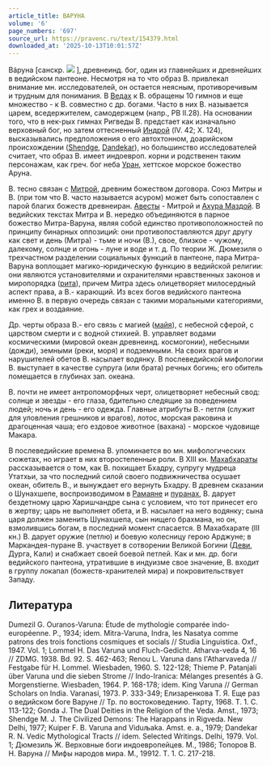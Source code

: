 ```yaml
---
article_title: ВАРУНА
volume: '6'
page_numbers: '697'
source_url: https://pravenc.ru/text/154379.html
downloaded_at: '2025-10-13T10:01:57Z'
---
```


Вáруна [санскр. ![](https://pravenc.ru/char/26310/Vxb1runa/image.png) ], древнеинд. бог, один из главнейших и древнейших в ведийском пантеоне. Несмотря на то что образ В. привлекал внимание мн. исследователей, он остается неясным, противоречивым и трудным для понимания. В [Ведах](https://pravenc.ru/text/Ведах.html) к В. обращены 10 гимнов и еще множество - к В. совместно с др. богами. Часто в них В. называется царем, вседержителем, самодержцем (напр., РВ II.28). На основании того, что в нек-рых гимнах Ригведы В. предстает как изначально верховный бог, но затем оттесненный [Индрой](https://pravenc.ru/text/Индрой.html) (IV. 42; X. 124), высказывались предположения о его автохтонном, доарийском происхождении ([Shendge](https://pravenc.ru/text/Shendge.html), [Dandekar](https://pravenc.ru/text/Dandekar.html)), но большинство исследователей считает, что образ В. имеет индоевроп. корни и родственен таким персонажам, как греч. бог неба [Уран](https://pravenc.ru/text/Уран.html), хеттское морское божество Аруна.

В. тесно связан с [Митрой](https://pravenc.ru/text/Митрой.html), древним божеством договора. Союз Митры и В. (при том что В. часто называется асуром) может быть сопоставлен с парой благих божеств древнеиран. [Авесты](https://pravenc.ru/text/Авесты.html) - Митрой и [Ахура Маздой](<https://pravenc.ru/text/Ахура Маздой.html>). В ведийских текстах Митра и В. нередко объединяются в парное божество Митра-Варуна, являя собой единство противоположностей по принципу бинарных оппозиций: они противопоставляются друг другу как свет и день (Митра) - тьме и ночи (В.), свое, близкое - чужому, далекому, солнце и огонь - луне и воде и т. д. По теории Ж. Дюмезиля о трехчастном разделении социальных функций в пантеоне, пара Митра-Варуна воплощает магико-юридическую функцию в ведийской религии: они являются установителями и охранителями нравственных законов и миропорядка ([рита](https://pravenc.ru/text/рита.html)), причем Митра здесь олицетворяет милосердный аспект права, а В.- карающий. Из всех богов ведийского пантеона именно В. в первую очередь связан с такими моральными категориями, как грех и воздаяние.

Др. черты образа В.- его связь с магией ([майя](https://pravenc.ru/text/майя.html)), с небесной сферой, с царством смерти и с водной стихией. В. управляет водами космическими (мировой океан древнеинд. космогонии), небесными (дожди), земными (реки, моря) и подземными. На своих врагов и нарушителей обетов В. насылает водянку. В послеведийской мифологии В. выступает в качестве супруга (или брата) речных богинь; его обитель помещается в глубинах зап. океана.

В. почти не имеет антропоморфных черт, олицетворяет небесный свод: солнце и звезды - его глаза, бдительно следящие за поведением людей; ночь и день - его одежда. Главные атрибуты В.- петля (служит для уловления грешников и врагов), лотос, морская раковина и драгоценная чаша; его ездовое животное (вахана) - морское чудовище Макара.

В послеведийские времена В. упоминается во мн. мифологических сюжетах, но играет в них второстепенные роли. В XIII кн. [Махабхараты](https://pravenc.ru/text/Махабхараты.html) рассказывается о том, как В. похищает Бхадру, супругу мудреца Утатхьи, за что последний силой своего подвижничества осушает океан, обитель В., и вынуждает его вернуть Бхадру. В древнем сказании о Шунахшепе, воспроизводимом в [Рамаяне](https://pravenc.ru/text/Рамаяне.html) и [пуранах](https://pravenc.ru/text/пуранах.html), В. дарует бездетному царю Харишчандре сына с условием, что тот принесет его в жертву; царь не выполняет обета, и В. насылает на него водянку; сына царя должен заменить Шунахшепа, сын нищего брахмана, но он, взмолившись богам, в последний момент спасается. В Махабхарате (III кн.) В. дарует оружие (петлю) и боевую колесницу герою Арджуне; в Маркандея-пуране В. участвует в сотворении Великой Богини ([Деви](https://pravenc.ru/text/Деви.html), Дурга, Кали) и снабжает своей боевой петлей. Как и мн. др. боги ведийского пантеона, утратившие в индуизме свое значение, В. входит в группу локапал (божеств-хранителей мира) и покровительствует Западу.

## Литература

Dumezil G. Ouranos-Varuna: Étude de mythologie comparée indo-européenne. P., 1934; idem. Mitra-Varuna, Indra, les Nasatya comme patrons des trois fonctions cosmiques et socials // Studia Linguistica. Oxf., 1947. Vol. 1; Lommel Н. Das Varuna und Fluch-Gedicht. Atharva-veda 4, 16 // ZDMG. 1938. Bd. 92. S. 462-463; Renou L. Varuna dans I'Atharvaveda // Festgabe für Н. Lommel. Wiesbaden, 1960. S. 122-128; Тhieme P. Patanjali über Varuna und die sieben Strome // Indo-Iranica: Mélanges presentés à G. Morgenstierne. Wiesbaden, 1964. P. 168-178; idem. King Varuna // German Scholars on India. Varanasi, 1973. P. 333-349; Елизаренкова Т. Я. Еще раз о ведийском боге Варуне // Тр. по востоковедению. Тарту, 1968. T. 1. C. 113-122; Gonda J. The Dual Deities in the Religion of the Veda. Amst., 1973; Shendge M. J. The Civilized Demons: The Harappans in Rigveda. New Delhi, 1977; Kuiper F. B. Varuna and Viduљaka. Amst. e. a., 1979; Dandekar R. N. Vedic Mythological Tracts // idem. Selected Writings. Delhi, 1979. Vol. 1; Дюмезиль Ж. Верховные боги индоевропейцев. М., 1986; Топоров В. Н. Варуна // Мифы народов мира. М., 19912. T. 1. C. 217-218.
